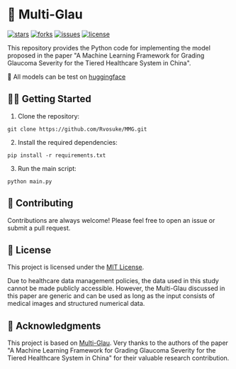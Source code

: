 # 👀 Multi-Glau

[![stars](https://img.shields.io/github/stars/Rvosuke/MMG?style=social)](https://github.com/yourusername/repo)
[![forks](https://img.shields.io/github/forks/Rvosuke/MMG?style=social)](https://github.com/yourusername/repo)
[![issues](https://img.shields.io/github/issues/Rvosuke/MMG)](https://github.com/yourusername/repo/issues)
[![license](https://img.shields.io/github/license/Rvosuke/MMG)](https://github.com/yourusername/repo/blob/main/LICENSE)

This repository provides the Python code for implementing the model proposed in the paper "A Machine Learning Framework for Grading Glaucoma Severity for the Tiered Healthcare System in China".

:hugs:  All models can be test on [huggingface](https://huggingface.co/spaces/Aohanah/Window)

## 🏃‍♂️ Getting Started

1. Clone the repository:
```
git clone https://github.com/Rvosuke/MMG.git
```

2. Install the required dependencies:
```
pip install -r requirements.txt
```

3. Run the main script:
```
python main.py
```

## 🤝 Contributing

Contributions are always welcome! Please feel free to open an issue or submit a pull request.

## 📄 License

This project is licensed under the [MIT License](https://github.com/yourusername/repo/blob/main/LICENSE).

Due to healthcare data management policies, the data used in this study cannot be made publicly accessible. However, the Multi-Glau discussed in this paper are generic and can be used as long as the input consists of medical images and structured numerical data.

## 🙏 Acknowledgments

This project is based on [Multi-Glau](https://github.com/CowboyH/Multi-Glau). Very thanks to the authors of the paper "A Machine Learning Framework for Grading Glaucoma Severity for the Tiered Healthcare System in China" for their valuable research contribution.
